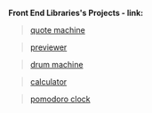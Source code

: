 **Front End Libraries's Projects - link:**

>[quote machine](https://a331998513.github.io/practice/quote_machine/)

>[previewer](https://a331998513.github.io/practice/previewer/)

>[drum machine](https://a331998513.github.io/practice/drum_machine/)

>[calculator](https://a331998513.github.io/practice/calculator/)

>[pomodoro clock](https://a331998513.github.io/practice/clock/)
